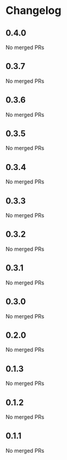 # Changelog

<!-- <START NEW CHANGELOG ENTRY> -->

## 0.4.0

No merged PRs

<!-- <END NEW CHANGELOG ENTRY> -->

## 0.3.7

No merged PRs

## 0.3.6

No merged PRs

## 0.3.5

No merged PRs

## 0.3.4

No merged PRs

## 0.3.3

No merged PRs

## 0.3.2

No merged PRs

## 0.3.1

No merged PRs

## 0.3.0

No merged PRs

## 0.2.0

No merged PRs

## 0.1.3

No merged PRs

## 0.1.2

No merged PRs

## 0.1.1

No merged PRs
